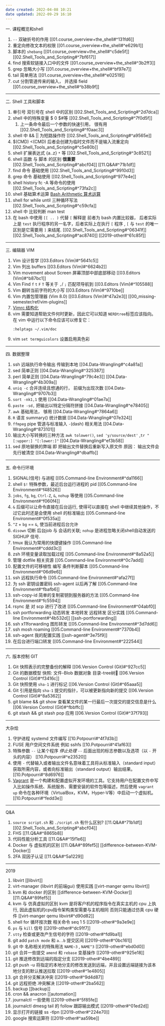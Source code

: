 ```yaml
---
date created: 2022-04-08 10:21
date updated: 2022-09-29 16:10
---
```


一. 课程概览和shell

1. `--` 双破折号的作用 [[01.course_overview+the_shell#^131fd6]]
2. 重定向修改文本的权限 [[01.course_overview+the_shell#^e629b1]]
3. 脚本的 `shebang` [[01.course_overview+the_shell#^c5de5f]] [[02.Shell_Tools_and_Scripting#^7bf617]]
4. find 搜索软链接入口中的文件 [[01.course_overview+the_shell#^3b2ff3]]
5. grep 忽略大小写 [[01.course_overview+the_shell#^bf97e7]]
6. tail 简单用法 [[01.course_overview+the_shell#^e02519]]
7. cut 分割管道传来的输入， 并选择 field [[01.course_overview+the_shell#^b38b9f]]

---

二. Shell 工具和脚本

1. 单引号 双引号在 shell 中的区别 [[02.Shell_Tools_and_Scripting#^2d7dca]]
2. shell 中的特殊变量 $ 0  $#等 [[02.Shell_Tools_and_Scripting#^7f0d5f]]
   1. 上一条命令最后一个参数的快速引用， 很有用 [[02.Shell_Tools_and_Scripting#^f0aac3]]
3. shell 中 && || 为短路操作符 [[02.Shell_Tools_and_Scripting#^a9565e]]
4. $(CMD) <(CMD) 后者会创建为临时文件而不是输入流重定向[[02.Shell_Tools_and_Scripting#^c5e80b]]
5. shell 扩展表达式 {a..z} `*` 等 [[02.Shell_Tools_and_Scripting#^3c8521]]
6. shell 函数 与 脚本 的区别 **很重要** [[02.Shell_Tools_and_Scripting#^abcf04]] [[11.Q&A#^71b1df]]
7. find 命令 基础使用 [[02.Shell_Tools_and_Scripting#^9910d3]]
8. grep 命令 基础使用 [[02.Shell_Tools_and_Scripting#^977e4e]]
9. shell history fc -A 等命令的使用 [[02.Shell_Tools_and_Scripting#^73fa2c]]
10. shell 基础算术运算 [Bash Arithmetic 算术运算](Bash%20Arithmetic%20算术运算)
11. shell for while until 三种循环写法 [[02.Shell_Tools_and_Scripting#^c59cfa]]
12. shell 中 比较判断 man test 
13. 在 bash 中使用 `[[ .. )` 代替 `[` 解释是 前者为 bash 内置比较器， 后者实际上是 `test` 执行程序的另一名字，后者实际上在执行 `[` 程序 , `[` 与 `test` 的唯一区别是它需要用 `]` 来结尾. [[02.Shell_Tools_and_Scripting#^06341f]][[02.Shell_Tools_and_Scripting#^ac8740]] [[2019-other#^61c85f]]

---

三. 编辑器 VIM

1. Vim 设计哲学 [[03.Editors (Vim)#^5641c5]]
2. Vim 列出 buffers [[03.Editors (Vim)#^6624b2]]
3. Vim movement about Screen 屏幕顶部中部底部移动 [[03.Editors (Vim)#^b87bc1]]
4. Vim Find `f` `t` `F` `T` 等关于 `,`/ `;` 匹配项导航到 [[03.Editors (Vim)#^105588]]
5. Vim 翻转当前字符的大小写 [[03.Editors (Vim)#^9710be]]
6. Vim 内置包管理器 (Vim 8.0) [[03.Editors (Vim)#^47a2e3]] [[00_missing-semester/ref/vim-plugins]]
7. [Vimrc 结构化](https://github.com/romainl/idiomatic-vimrc)
8. vim 需要知道帮助文件何时更新，因此它可以知道 `NERDtree`标签应该指向。 在 vim 中运行以下命令应该可以修复它：
   ```
   :helptags ~/.vim/doc
   ```
9. vim `set termguicolors` 设置启用真色彩

---

四. 数据整理

1. ssh 远端执行命令输出 传输到本地 [[04.Data-Wrangling#^c4a81a]]
2. sed 简单正则 [[04.Data-Wrangling#^325387]]
3. perl 简单正则 [[04.Data-Wrangling#^79c4e3]] [[04.Data-Wrangling#^4b309a]]
4. `uniq -c` 合并连续且想通的行， 前缀为出现次数 [[04.Data-Wrangling#^9707b3]]
5. `sort -nk1,1` 使用 [[04.Data-Wrangling#^01ae7a]]
6. `paste -sd,` 把输出以特定分隔符拼接 [[04.Data-Wrangling#^e78405]]
7. `awk` 基础用法， 够用 [[04.Data-Wrangling#^7864a6]]
8. `R` 语言 summary() 统计数据 [[04.Data-Wrangling#^07e324]]
9. `ffmpeg` pipe 管道与标准输入 `-`(dash) 相关用法 [[04.Data-Wrangling#^873101]]
10. 输出大小写转换的三种方法 `awk tolower()`, `sed 'y/source/dest'` ,`tr "[:upper:] "[:lower:]"` [[04.Data-Wrangling#^ef3b58]]
11. sed 原地替换的弊端 即 把输出文件替换后重新写入原文件 原因： 输出文件会先行被清空  [[04.Data-Wrangling#^dbaffb]]

---

五. 命令行环境

1. SIGNAL(信号) 与进程 [[05.Command-line Environment#^da1166]]
2. shell `$!` 特殊参数，最近后台运行进程的 pid [[05.Command-line Environment#^f48526]]
3. `jobs`, `fg`, `bg`, `Ctrl-Z`, `&`, `nohup` 等使用 [[05.Command-line Environment#^f060f4]]
4. `&` 后缀可以让命令直接在后台运行, 使得可以直接在 shell 中继续其他操作，不过它此时还是会使用 shell 的标准输出 [[05.Command-line Environment#^0f535a]]
5. `^Z` + `bg` == `&`, 使当前进程后台允许
6. `disown` 切断 后台job 与 会话的关联; `nohup` 是进程忽略关闭shell自动发送的 SIGHUP 信号.
7. tmux 我认为常用的快捷键操作 [[05.Command-line Environment#^cddd3c]]
8. zsh 环境变量读取加载过程 [[05.Command-line Environment#^8a52a5]]
9. 管理 dotfile 相关资源 [[05.Command-line Environment#^0c7add]]
10. 配置文件的可移植性 编写 条件判断脚本 [[05.Command-line Environment#^06d9e6]]
11. ssh 远程执行命令 [[05.Command-line Environment#^afa27f]]
12. 为 ssh 密钥设置密码 ssh-agent 以后再了解 [[05.Command-line Environment#^fbafb6]]
13. ssh-copy-id 简单的复制密钥到服务器的方法 [[05.Command-line Environment#^fc5594]]
14. rsync 是 对 scp 进行了改进 [[05.Command-line Environment#^04abf0]]
15. ssh portforwarding 动态转发 本地转发 远程转发 区分实践 [[05.Command-line Environment#^4b532d]] [[ssh-portforwarding]]
16. ssh x11forwarding 图形转发 [[05.Command-line Environment#^3d7dd6]]
17. ssh mosh roaming [[05.Command-line Environment#^7370b4]]
18. ssh-agent 我的配置实践 [[ssh-agent#^3e75f9]]
19. 在后台进行端口转发 [[05.Command-line Environment#^222544]]

---

六. 版本控制 GIT

1. Git 快照表示的完整备份的解释 [[06.Version Control (Git)#^927cc5]]
2. Git 的数据模型 快照: 文件-Blob 数据对象 目录-tree树🌲 [[06.Version Control (Git)#^f3416c]]
3. Git 快照使用 `sha-1` 进行标记 [[06.Version Control (Git)#^65aaa5]]
4. Git 引用是指向 `sha-1` 提交的指针，可以被更新指向新的提交 [[06.Version Control (Git)#^8a5362]]
5. git blame && git show 查看某文件的某一行最后一次提交的提交信息是什么 [[06.Version Control (Git)#^fbbffc]]
6. git stash && git stash pop 应用 [[06.Version Control (Git)#^37f793]]

---

大杂烩

1. 守护进程 systemd 文件编写 [[10.Potpourri#^4f7d3b]]
2. FUSE 用户空间文件系统 例如 sshfs [[10.Potpourri#^41af63]]
3. 特殊参数 `--` 让某个程序 _停止处理_ `--` 后面出现的标志参数以及选项（以 `-` 开头的内容） [[10.Potpourri#^e23520]]
4. 使用 `-` 代替输入或者输出文件名意味着工具将从标准输入（standard input）获取所需内容，或者向标准输出（standard output）输出结果。 [[10.Potpourri#^8d6976]]
5. [Vagrant](https://www.vagrantup.com/) 是一个构建和配置虚拟开发环境的工具。它支持用户在配置文件中写入比如操作系统、系统服务、需要安装的软件包等描述，然后使用 `vagrant up` 命令在各种环境（VirtualBox，KVM，Hyper-V等）中启动一个虚拟机。[[10.Potpourri#^fedd3e]]

---

Q&A

1. `source script.sh` 和 `./script.sh` 有什么区别? [[11.Q&A#^71b1df]] [[02.Shell_Tools_and_Scripting#^abcf04]]
2. FHS [[11.Q&A#^8865b8]]
3. 代码性能分析工具 [[11.Q&A#^15f1e6]]
4. Docker 与 虚拟机的区别 [[11.Q&A#^89fef5]] [[difference-between-KVM-Docker]]
5. 2FA 双因子认证 [[11.Q&A#^5a1229]]

---

2019

1. libvirt [[libvirt]]
2. virt-manager (libvirt 的前端gui) 使用实践 [[virt-manger qemu libvirt]]
3. kvm 和 docker 的区别 [[difference-between-KVM-Docker]] [[11.Q&A#^89fef5]]
4. kvm 与 仿真虚拟的区别 kvm 是将客户机的程序指令在真实主机的 cpu 上执行, 因此虚拟机的cpu指令架构类型需要与主机相同 否则只能通过仿真 cpu 硬件 [[virt-manger qemu libvirt#^d90d82]]
5. shell for 循环按次数 相关命令 seq 1 5 [[2019-other#^9a3e9e]]
6. `ps` 与 `kill` 信号 [[2019-other#^dc91f7]]
7. `stty` 检查或更改产生信号的字符 [[2019-other#^fd9ba1]]
8. git add `patch mode` 和 `a..b` 提交区间 [[2019-other#^0bc161]]
9. git 中 名称相关的特殊用法 `NAME~3` , `NAME^3` [[2019-other#^ebd0d0]]
10. git 合并一些提交 `amend` 和 `rebase` 变基操作 [[2019-other#^925e18]]
11. git 推送修改到远端的指定分支 [[2019-other#^4be489]]
12. git push -u 将指定的本地分支的修改发送到远端，并且设置远端链接为该本地分支的默认推送拉取 [[2019-other#^1e4805]]
13. git 合并分支解决冲突 [[2019-other#^9d4d87]]
14. git 远程拒绝 冲突解决 [[2019-other#^2ba562]]
15. backup [[backup]]
16. cron && anacron [[automation]]
17. journalctl 一些使用 [[2019-other#^5f85fe]]
18. journalctl dmesg tail 的 follow 跟踪输出模式 [[2019-other#^01ed2d]]
19. 显示打开的链接 ss -tlpn [[2019-other#^224e70]]
20. google 搜索运算符 [[2019-other#^aa59be]]
